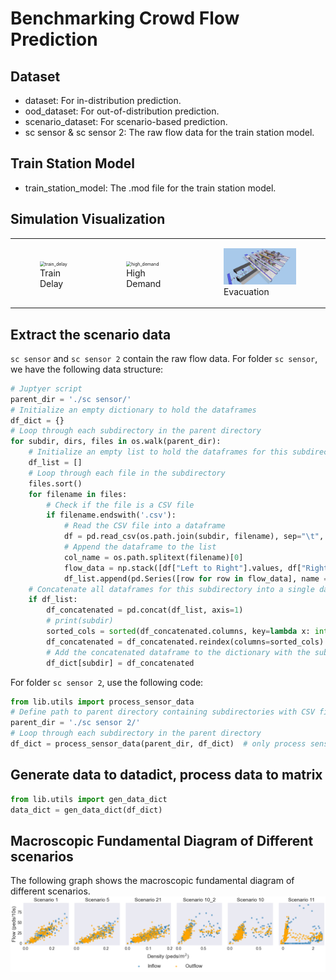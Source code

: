 # Benchmarking Crowd Flow Prediction

## Dataset
* dataset: For in-distribution prediction.
* ood_dataset: For out-of-distribution prediction.
* scenario_dataset: For scenario-based prediction.
* sc sensor & sc sensor 2: The raw flow data for the train station model.


## Train Station Model
* train_station_model: The .mod file for the train station model.

## Simulation Visualization
<table>
<tr>
<td><figure>
<img src="./README.assets/image16.gif" alt="train_delay" style="zoom: 50%;" />
  <figcaption>Train Delay</figcaption>
</figure></td>
<td><figure>
<img src="./README.assets/image17.gif" alt="high_demand" style="zoom: 50%;" />
  <figcaption>High Demand</figcaption>
</figure></td>
<td><figure>
<img src="./README.assets/image14.gif" alt="evacuation" style="zoom: 50%;" />
  <figcaption>Evacuation</figcaption>
</figure></td>
</tr>
</table>





## Extract the scenario data
`sc sensor` and `sc sensor 2` contain the raw flow data. For folder `sc sensor`, we have the following data structure:

```python
# Juptyer script
parent_dir = './sc sensor/'
# Initialize an empty dictionary to hold the dataframes
df_dict = {}
# Loop through each subdirectory in the parent directory
for subdir, dirs, files in os.walk(parent_dir):
    # Initialize an empty list to hold the dataframes for this subdirectory
    df_list = []
    # Loop through each file in the subdirectory
    files.sort()
    for filename in files:
        # Check if the file is a CSV file
        if filename.endswith('.csv'):
            # Read the CSV file into a dataframe
            df = pd.read_csv(os.path.join(subdir, filename), sep="\t", index_col="Index")
            # Append the dataframe to the list
            col_name = os.path.splitext(filename)[0]
            flow_data = np.stack([df["Left to Right"].values, df["Right to Left"].values, df["Sum"].values], axis=1)
            df_list.append(pd.Series([row for row in flow_data], name = col_name))
    # Concatenate all dataframes for this subdirectory into a single dataframe
    if df_list:
        df_concatenated = pd.concat(df_list, axis=1)
        # print(subdir)
        sorted_cols = sorted(df_concatenated.columns, key=lambda x: int(x.split('_')[1])) # sort the column name
        df_concatenated = df_concatenated.reindex(columns=sorted_cols)
        # Add the concatenated dataframe to the dictionary with the subdirectory name as the key
        df_dict[subdir] = df_concatenated
```
For folder `sc sensor 2`, use the following code:
```python
from lib.utils import process_sensor_data
# Define path to parent directory containing subdirectories with CSV files
parent_dir = './sc sensor 2/'
# Loop through each subdirectory in the parent directory
df_dict = process_sensor_data(parent_dir, df_dict)  # only process sensor 2
```

## Generate data to datadict, process data to matrix
```python
from lib.utils import gen_data_dict
data_dict = gen_data_dict(df_dict)
```

## Macroscopic Fundamental Diagram of Different scenarios
The following graph shows the macroscopic fundamental diagram of different scenarios.
![mfds](./README.assets/mfds.png)

